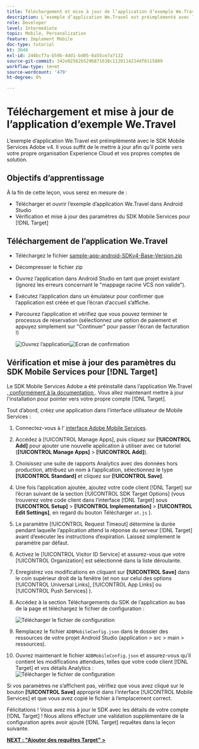 ```yaml
---
title: Téléchargement et mise à jour de l’application d’exemple We.Travel
description: L’exemple d’application We.Travel est préimplémenté avec le SDK Mobile Services Adobe v4. Vous devez simplement le mettre à jour afin qu’il pointe vers vos propres comptes d’organisation Experience Cloud et de solution.
role: Developer
level: Intermediate
topic: Mobile, Personalization
feature: Implement Mobile
doc-type: tutorial
kt: 3040
exl-id: 244bcf7a-b59b-4dd1-bd05-0a55ce7a7132
source-git-commit: 342e02562b5296871638c1120114214df6115809
workflow-type: tm+mt
source-wordcount: '479'
ht-degree: 0%

---
```


# Téléchargement et mise à jour de l’application d’exemple We.Travel

L’exemple d’application We.Travel est préimplémenté avec le SDK Mobile Services Adobe v4. Il vous suffit de le mettre à jour afin qu’il pointe vers votre propre organisation Experience Cloud et vos propres comptes de solution.

## Objectifs d’apprentissage

À la fin de cette leçon, vous serez en mesure de :

* Télécharger et ouvrir l’exemple d’application We.Travel dans Android Studio
* Vérification et mise à jour des paramètres du SDK Mobile Services pour [!DNL Target]

## Téléchargement de l’application We.Travel

* Téléchargez le fichier [sample-app-android-SDKv4-Base-Version.zip](assets/sample-app-android-SDKv4-Base-Version.zip)
* Décompresser le fichier zip
* Ouvrez l’application dans Android Studio en tant que projet existant (ignorez les erreurs concernant le &quot;mappage racine VCS non valide&quot;).
* Exécutez l’application dans un émulateur pour confirmer que l’application est créée et que l’écran d’accueil s’affiche.
* Parcourez l’application et vérifiez que vous pouvez terminer le processus de réservation (sélectionnez une option de paiement et appuyez simplement sur &quot;Continuer&quot; pour passer l’écran de facturation !)

  ![ Ouvrez l’application ](assets/wetravel_homeScreen.png)![Ecran de confirmation](assets/wetravel_confirmationScreen.png)

## Vérification et mise à jour des paramètres du SDK Mobile Services pour [!DNL Target]

Le SDK Mobile Services Adobe a été préinstallé dans l’application We.Travel [, conformément à la documentation ](https://experienceleague.adobe.com/docs/mobile-services/android/getting-started-android/requirements.html?lang=en). Vous allez maintenant mettre à jour l&#39;installation pour pointer vers votre propre compte [!DNL Target].

Tout d’abord, créez une application dans l’interface utilisateur de Mobile Services :

1. Connectez-vous à l’ [interface Adobe Mobile Services](https://mobilemarketing.adobe.com/).
1. Accédez à [!UICONTROL Manage Apps], puis cliquez sur **[!UICONTROL Add]** pour ajouter une nouvelle application à utiliser avec ce tutoriel (**[!UICONTROL Manage Apps]** > **[!UICONTROL Add]**).
1. Choisissez une suite de rapports Analytics avec des données hors production, attribuez un nom à l’application, sélectionnez le type **[!UICONTROL Standard]** et cliquez sur **[!UICONTROL Save]**.
1. Une fois l’application ajoutée, ajoutez votre code client [!DNL Target] sur l’écran suivant de la section [!UICONTROL SDK Target Options] (vous trouverez votre code client dans l’interface [!DNL Target] sous **[!UICONTROL Setup]** > **[!UICONTROL Implementation]** > **[!UICONTROL Edit Settings]**, en regard du bouton Télécharger `at.js` ).
1. Le paramètre [!UICONTROL Request Timeout] détermine la durée pendant laquelle l’application attend la réponse du serveur [!DNL Target] avant d’exécuter les instructions d’expiration. Laissez simplement le paramètre par défaut.
1. Activez le [!UICONTROL Visitor ID Service] et assurez-vous que votre [!UICONTROL Organization] est sélectionné dans la liste déroulante.
1. Enregistrez vos modifications en cliquant sur **[!UICONTROL Save]** dans le coin supérieur droit de la fenêtre (et non sur celui des options [!UICONTROL Universal Links], [!UICONTROL App Links] ou [!UICONTROL Push Services] ).
1. Accédez à la section Téléchargements du SDK de l’application au bas de la page et téléchargez le fichier de configuration :

   ![Télécharger le fichier de configuration](assets/config_file.jpg)

1. Remplacez le fichier `ADBMobileConfig.json` dans le dossier des ressources de votre projet Android Studio (application > src > main > ressources).

1. Ouvrez maintenant le fichier `ADBMobileConfig.json` et assurez-vous qu’il contient les modifications attendues, telles que votre code client [!DNL Target] et vos détails Analytics :
   ![Télécharger le fichier de configuration](assets/client_code.jpg)

Si vos paramètres ne s’affichent pas, vérifiez que vous avez cliqué sur le bouton **[!UICONTROL Save]** approprié dans l’interface [!UICONTROL Mobile Services] et que vous avez copié le fichier à l’emplacement correct.

Félicitations ! Vous avez mis à jour le SDK avec les détails de votre compte [!DNL Target] ! Nous allons effectuer une validation supplémentaire de la configuration après avoir ajouté [!DNL Target] requêtes dans la leçon suivante.

**[NEXT : &quot;Ajouter des requêtes Target&quot; >](add-requests.md)**
